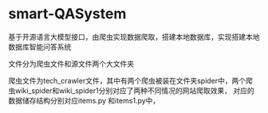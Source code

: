 # smart-QASystem
基于开源语言大模型接口，由爬虫实现数据爬取，搭建本地数据库，实现搭建本地数据库智能问答系统

文件分为爬虫文件和源文件两个大文件夹

爬虫文件为tech_crawler文件，其中有两个爬虫被装在文件夹spider中，两个爬虫wiki_spider和wiki_spider1分别对应了两种不同情况的网站爬取效果，
对应的数据储存结构分别对应items.py 和items1.py中，

